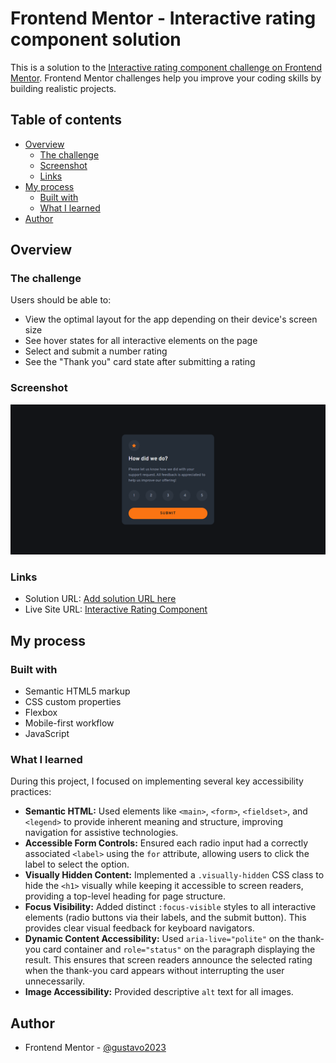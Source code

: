 # Frontend Mentor - Interactive rating component solution

This is a solution to the [Interactive rating component challenge on Frontend Mentor](https://www.frontendmentor.io/challenges/interactive-rating-component-koxpeBUmI). Frontend Mentor challenges help you improve your coding skills by building realistic projects.

## Table of contents

- [Overview](#overview)
  - [The challenge](#the-challenge)
  - [Screenshot](#screenshot)
  - [Links](#links)
- [My process](#my-process)
  - [Built with](#built-with)
  - [What I learned](#what-i-learned)
- [Author](#author)

## Overview

### The challenge

Users should be able to:

- View the optimal layout for the app depending on their device's screen size
- See hover states for all interactive elements on the page
- Select and submit a number rating
- See the "Thank you" card state after submitting a rating

### Screenshot

![Live demo screenshot](./design/screencapture.png)

### Links

- Solution URL: [Add solution URL here](https://your-solution-url.com)
- Live Site URL: [Interactive Rating Component](https://gustavo2023.github.io/interactive-rating-component/)

## My process

### Built with

- Semantic HTML5 markup
- CSS custom properties
- Flexbox
- Mobile-first workflow
- JavaScript

### What I learned

During this project, I focused on implementing several key accessibility practices:

- **Semantic HTML:** Used elements like `<main>`, `<form>`, `<fieldset>`, and `<legend>` to provide inherent meaning and structure, improving navigation for assistive technologies.
- **Accessible Form Controls:** Ensured each radio input had a correctly associated `<label>` using the `for` attribute, allowing users to click the label to select the option.
- **Visually Hidden Content:** Implemented a `.visually-hidden` CSS class to hide the `<h1>` visually while keeping it accessible to screen readers, providing a top-level heading for page structure.
- **Focus Visibility:** Added distinct `:focus-visible` styles to all interactive elements (radio buttons via their labels, and the submit button). This provides clear visual feedback for keyboard navigators.
- **Dynamic Content Accessibility:** Used `aria-live="polite"` on the thank-you card container and `role="status"` on the paragraph displaying the result. This ensures that screen readers announce the selected rating when the thank-you card appears without interrupting the user unnecessarily.
- **Image Accessibility:** Provided descriptive `alt` text for all images.

## Author

- Frontend Mentor - [@gustavo2023](https://www.frontendmentor.io/profile/gustavo2023)
